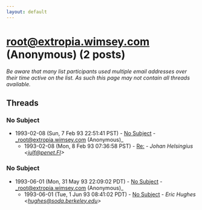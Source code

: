 ```yaml
---
layout: default
---
```


# root@extropia.wimsey.com (Anonymous) (2 posts)

_Be aware that many list participants used multiple email addresses over their time active on the list. As such this page may not contain all threads available._

## Threads

### No Subject
+ 1993-02-08 (Sun, 7 Feb 93 22:51:41 PST) - [No Subject](/archive/1993/02/ab3305833f2477c80f3fcbdde766d61e77bdcac188f7bc12b37ff1db3387514f) - _root@extropia.wimsey.com (Anonymous)_
  + 1993-02-08 (Mon, 8 Feb 93 07:36:58 PST) - [Re:](/archive/1993/02/8b0c42a9d9e38ca37ebb530079c9ce10b4a08f0d4470631b4d6ce3cc707fc69f) - _Johan Helsingius \<julf@penet.FI\>_

### No Subject
+ 1993-06-01 (Mon, 31 May 93 22:09:02 PDT) - [No Subject](/archive/1993/06/b946f0fb831f7a3dfce7bf838085cac5ecba6be0949a2e3d02e38e44290d9839) - _root@extropia.wimsey.com (Anonymous)_
  + 1993-06-01 (Tue, 1 Jun 93 08:41:02 PDT) - [No Subject](/archive/1993/06/a6d406b8c92c04bfa13a225740798497e9bbd796fca3d88ed608b9f84dc8f898) - _Eric Hughes \<hughes@soda.berkeley.edu\>_

